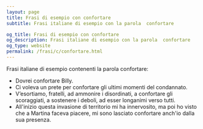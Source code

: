 ```yaml
---
layout: page
title: Frasi di esempio con confortare 
subtitle: Frasi italiane di esempio con la parola  confortare

og_title: Frasi di esempio con confortare 
og_description: Frasi italiane di esempio con la parola  confortare
og_type: website
permalink: /frasi/c/confortare.html
---
```


Frasi italiane di esempio contenenti la parola confortare:


- Dovrei confortare Billy.
- Ci voleva un prete per confortare gli ultimi momenti del condannato.
- V’esortiamo, fratelli, ad ammonire i disordinati, a confortare gli scoraggiati, a sostenere i deboli, ad esser longanimi verso tutti.
- All'inizio questa invasione di territorio mi ha innervosito, ma poi ho visto che a Martina faceva piacere, mi sono lasciato confortare anch'io dalla sua presenza.
